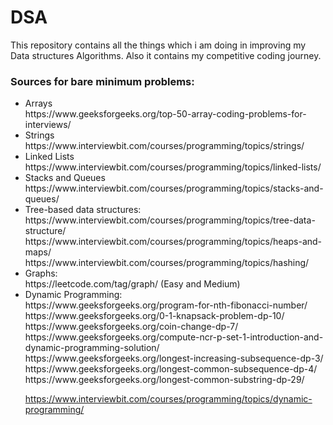# DSA 

This repository contains all the things which i am doing in improving my Data structures Algorithms.
Also it contains my competitive coding journey.

### Sources for bare minimum problems:

<ul>
  <li> Arrays <br>
    https://www.geeksforgeeks.org/top-50-array-coding-problems-for-interviews/ </li>


<li> Strings <br>
  https://www.interviewbit.com/courses/programming/topics/strings/ </li>

<li> Linked Lists <br>
  https://www.interviewbit.com/courses/programming/topics/linked-lists/ </li>

<li> Stacks and Queues <br>
  https://www.interviewbit.com/courses/programming/topics/stacks-and-queues/ </li>

<li> Tree-based data structures: <br>
  https://www.interviewbit.com/courses/programming/topics/tree-data-structure/
  https://www.interviewbit.com/courses/programming/topics/heaps-and-maps/
  https://www.interviewbit.com/courses/programming/topics/hashing/ </li>

<li> Graphs: <br>
  https://leetcode.com/tag/graph/ (Easy and Medium) </li>

<li> Dynamic Programming: <br>
  https://www.geeksforgeeks.org/program-for-nth-fibonacci-number/
  https://www.geeksforgeeks.org/0-1-knapsack-problem-dp-10/
  https://www.geeksforgeeks.org/coin-change-dp-7/
  https://www.geeksforgeeks.org/compute-ncr-p-set-1-introduction-and-dynamic-programming-solution/
  https://www.geeksforgeeks.org/longest-increasing-subsequence-dp-3/
  https://www.geeksforgeeks.org/longest-common-subsequence-dp-4/
  https://www.geeksforgeeks.org/longest-common-substring-dp-29/ 

  https://www.interviewbit.com/courses/programming/topics/dynamic-programming/ </li>
